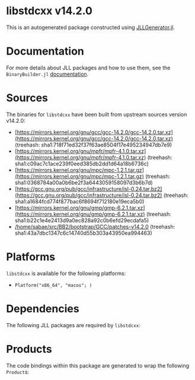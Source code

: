 # libstdcxx v14.2.0
This is an autogenerated package constructed using [JLLGenerator.jl](https://github.com/JuliaPackaging/BinaryBuilder2.jl/tree/main/JLLGenerator.jl).

# Documentation
For more details about JLL packages and how to use them, see the `BinaryBuilder.jl` [documentation](https://docs.binarybuilder.org/stable/jll/).

# Sources
The binaries for `libstdcxx` have been built from upstream sources version v14.2.0:

 - [https://mirrors.kernel.org/gnu/gcc/gcc-14.2.0/gcc-14.2.0.tar.xz](https://mirrors.kernel.org/gnu/gcc/gcc-14.2.0/gcc-14.2.0.tar.xz) (treehash: sha1:718f71ed32f37f63ae8504f17e495234947db7e9)
 - [https://mirrors.kernel.org/gnu/mpfr/mpfr-4.1.0.tar.xz](https://mirrors.kernel.org/gnu/mpfr/mpfr-4.1.0.tar.xz) (treehash: sha1:c09ac7c1ace239f0eed385db2dd1d64a18b6736c)
 - [https://mirrors.kernel.org/gnu/mpc/mpc-1.2.1.tar.gz](https://mirrors.kernel.org/gnu/mpc/mpc-1.2.1.tar.gz) (treehash: sha1:0368784a00a0b6be2f3a6443059158097d3b6b7d)
 - [https://gcc.gnu.org/pub/gcc/infrastructure/isl-0.24.tar.bz2](https://gcc.gnu.org/pub/gcc/infrastructure/isl-0.24.tar.bz2) (treehash: sha1:a1684fcd774f877bac6f8694f712180e19eca5b0)
 - [https://mirrors.kernel.org/gnu/gmp/gmp-6.2.1.tar.xz](https://mirrors.kernel.org/gnu/gmp/gmp-6.2.1.tar.xz) (treehash: sha1:b22c1e4e2413d9a0ec828a92c0b6efd29ecdafa5)
 - [/home/sabae/src/BB2/bootstrap/GCC/patches-v14.2.0](/home/sabae/src/BB2/bootstrap/GCC/patches-v14.2.0) (treehash: sha1:43a7dbc1347c6c14740d55b303a43950ea994463)
# Platforms

`libstdcxx` is available for the following platforms:

 - `Platform("x86_64", "macos"; )`
# Dependencies
The following JLL packages are required by `libstdcxx`:

# Products

The code bindings within this package are generated to wrap the following `Product`s:
<TODO>

